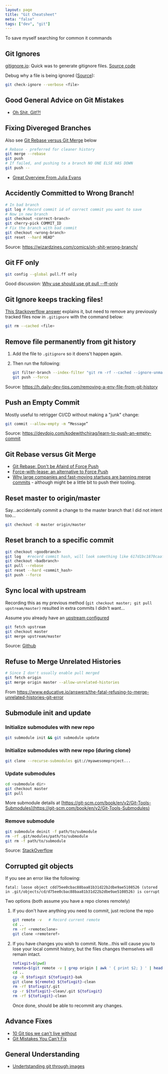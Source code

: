 ```yaml
---
layout: page
title: "Git Cheatsheet"
meta: "false"
tags: ["dev", "git"]
---
```


To save myself searching for common it commands

## Git Ignores

[gitignore.io](https://www.toptal.com/developers/gitignore): Quick was to generate gitignore files.  [Source code](https://github.com/toptal/gitignore.io)

Debug why a file is being ignored ([Source](https://alexwlchan.net/2020/til-using-git-check-ignore-to-debug-your-gitignore/)):

```sh
git check-ignore --verbose <file>
```

## Good General Advice on Git Mistakes

- [Oh Shit, Git!?!](https://ohshitgit.com/)

## Fixing Divereged Branches

Also see [Git Rebase versus Git Merge](#git-rebase-versus-git-merge) below

```sh
# Rebase - preferred for cleaner history
git merge --rebase
git push
# If failed, and pushing to a branch NO ONE ELSE HAS DOWN
git push --
```



- [Great Overview From Julia Evans](https://wizardzines.com/comics/fixing-diverged-branches/?utmsource=newcomics)

## Accidently Committed to Wrong Branch!

```sh
# In bad branch
git log # Record commit id of correct commit you want to save
# Now in new branch
git checkout <correct-branch>
git cherry-pick COMMIT_ID
# Fix the branch with bad commit
git checkout <wrong-branch>
git reset --hard HEAD^
```

Source: <https://wizardzines.com/comics/oh-shit-wrong-branch/>

## Git FF only

```sh
git config --global pull.ff only
```

Good discussion: [Why use should use git pull --ff-only](https://blog.sffc.xyz/post/185195398930/why-you-should-use-git-pull-ff-only-git-is-a)

## Git Ignore keeps tracking files!

[This Stackoverflow answer](https://stackoverflow.com/a/1274447) explains it, but need to remove any previously tracked files now in `.gitignore` with the command below:
  
```sh
git rm --cached <file>
```

## Remove file permanently from git history

1. Add the file to `.gitignore` so it doens't happen again.
2. Then run the following:

    ```sh
    git filter-branch --index-filter "git rm -rf --cached --ignore-unmatch <filetoremove>" HEAD
    git push --force
    ```

Source: <https://h.daily-dev-tips.com/removing-a-env-file-from-git-history>

## Push an Empty Commit

Mostly useful to retrigger CI/CD without making a "junk" change:

```sh
git commit --allow-empty -m “Message”
```

Source: <https://devdojo.com/kodewithchirag/learn-to-push-an-empty-commit>

## Git Rebase versus Git Merge

- [Git Rebase: Don't be Afaird of Force Push](https://blog.verslu.is/git/git-rebase/)
- [Force-with-lease: an alternative to Force Push](http://weiqingtoh.github.io/force-with-lease/)
- [Why large companies and fast-moving startups are banning merge commits](https://graphite.dev/blog/why-ban-merge-commits) - although might be a little bit to push their tooling.

## Reset master to origin/master

Say...accidentally commit a change to the master branch that I did not intent too...

```sh
git checkout -B master origin/master
```

## Reset branch to a specific commit

```sh
git checkout <goodbranch>
git log   #record commit hash, will look something like 617d1bc1870caaf36b65d5062b6e091437a44c5b
git checkout <badbranch>
git pull --rebase
git reset --hard <commit_hash>
git push --force
```

## Sync local with upstream

Recording this as my previous method (`git checkout master; git pull upstream/master)` resulted in extra commits I didn't want...

Assume you already have an [upstream configured](https://docs.github.com/en/free-pro-team@latest/github/collaborating-with-issues-and-pull-requests/configuring-a-remote-for-a-fork)

```sh
git fetch upstream
git checkout master
git merge upstream/master
```

Source: [Github](https://docs.github.com/en/free-pro-team@latest/github/collaborating-with-issues-and-pull-requests/syncing-a-fork)

## Refuse to Merge Unrelated Histories

```sh
# Since I don't usually enable pull merged
git fetch origin
git merge origin master --allow-unrelated-histories
```

From <https://www.educative.io/answers/the-fatal-refusing-to-merge-unrelated-histories-git-error>

## Submodule init and update

### Initialize submodules with new repo

  ```sh
  git submodule init && git submodule update
  ```

### Initialize submodules with new repo (during clone)

  ```sh
  git clone --recurse-submodules git://myawesomeproject...
  ```

### Update submodules

  ```sh
  cd <submodule dir>
  git checkout master
  git pull
  ```

More submodule details at [https://git-scm.com/book/en/v2/Git-Tools-Submodules](https://git-scm.com/book/en/v2/Git-Tools-Submodules)

### Remove submodule

```sh
git submodule deinit -f path/to/submodule
rm -rf .git/modules/path/to/submodule
git rm -f path/to/submodule
```

Source: [StackOverflow](https://stackoverflow.com/questions/1260748/how-do-i-remove-a-submodule/21211232#21211232)

## Corrupted git objects

If you see an error like the following:

```text
fatal: loose object cdd75ee0cbac88baa81b31d22b2dbe9ae5108526 (stored in .git/objects/cd/d75ee0cbac88baa81b31d22b2dbe9ae5108526) is corrupt
```

Two options (both assume you have a repo clones remotely)

1. If you don't have anything you need to commit, just reclone the repo

   ```sh
   git remote -v   # Record current remote
   cd ..
   rm -rf <remoteclone>
   git clone <remoteref>
   ```

2. If you have changes you wish to commit.  Note...this will cause you to lose your local commit history, but the files changes themselves will remain intact.

   ```sh
   tofixgit=$(pwd)
   remote=$(git remote -v | grep origin | awk ' { print $2; } ' | head -1) # Get current remote
   cd ..
   cp -R $tofixgit ${tofixgit}-bak
   git clone ${remote} ${tofixgit}-clean
   rm -rf $tofixgit/.git
   cp -r ${tofixgit}-clean/.git ${tofixgit}
   rm -rf ${tofixgit}-clean
   ```

   Once done, should be able to recommit any changes.

## Advance Fixes

- [10 Git tips we can't live without](https://opensource.com/article/22/4/git-tips)
- [Git Mistakes You Can't Fix](https://wizardzines.com/comics/git-mistakes-cant-fix/)

## General Understanding

- [Undertstanding git through images](https://dev.to/nopenoshishi/understanding-git-through-images-4an1)